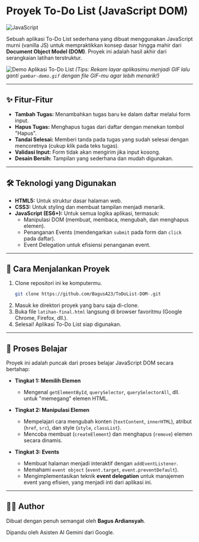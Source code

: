 # Proyek To-Do List (JavaScript DOM)

![JavaScript](https://img.shields.io/badge/JavaScript-ES6%2B-F7DF1E?style=for-the-badge&logo=javascript&logoColor=black)

Sebuah aplikasi To-Do List sederhana yang dibuat menggunakan JavaScript murni (vanilla JS) untuk mempraktikkan konsep dasar hingga mahir dari **Document Object Model (DOM)**. Proyek ini adalah hasil akhir dari serangkaian latihan terstruktur.

![Demo Aplikasi To-Do List](gambar-demo.gif)
*(Tips: Rekam layar aplikasimu menjadi GIF lalu ganti `gambar-demo.gif` dengan file GIF-mu agar lebih menarik!)*

---

## ✨ Fitur-Fitur

* **Tambah Tugas:** Menambahkan tugas baru ke dalam daftar melalui form input.
* **Hapus Tugas:** Menghapus tugas dari daftar dengan menekan tombol "Hapus".
* **Tandai Selesai:** Memberi tanda pada tugas yang sudah selesai dengan mencoretnya (cukup klik pada teks tugas).
* **Validasi Input:** Form tidak akan mengirim jika input kosong.
* **Desain Bersih:** Tampilan yang sederhana dan mudah digunakan.

---

## 🛠️ Teknologi yang Digunakan

* **HTML5:** Untuk struktur dasar halaman web.
* **CSS3:** Untuk styling dan membuat tampilan menjadi menarik.
* **JavaScript (ES6+):** Untuk semua logika aplikasi, termasuk:
    * Manipulasi DOM (membuat, membaca, mengubah, dan menghapus elemen).
    * Penanganan Events (mendengarkan `submit` pada form dan `click` pada daftar).
    * Event Delegation untuk efisiensi penanganan event.

---

## 🚀 Cara Menjalankan Proyek

1.  Clone repositori ini ke komputermu.
    ```bash
    git clone https://github.com/BagusA23/ToDoList-DOM-.git
    ```
2.  Masuk ke direktori proyek yang baru saja di-clone.
3.  Buka file `latihan-final.html` langsung di browser favoritmu (Google Chrome, Firefox, dll.).
4.  Selesai! Aplikasi To-Do List siap digunakan.

---

## 🧠 Proses Belajar

Proyek ini adalah puncak dari proses belajar JavaScript DOM secara bertahap:

* **Tingkat 1: Memilih Elemen**
    * Mengenal `getElementById`, `querySelector`, `querySelectorAll`, dll. untuk "memegang" elemen HTML.

* **Tingkat 2: Manipulasi Elemen**
    * Mempelajari cara mengubah konten (`textContent`, `innerHTML`), atribut (`href`, `src`), dan style (`style`, `classList`).
    * Mencoba membuat (`createElement`) dan menghapus (`remove`) elemen secara dinamis.

* **Tingkat 3: Events**
    * Membuat halaman menjadi interaktif dengan `addEventListener`.
    * Memahami `event object` (`event.target`, `event.preventDefault`).
    * Mengimplementasikan teknik **event delegation** untuk manajemen event yang efisien, yang menjadi inti dari aplikasi ini.

---

## 👨‍💻 Author

Dibuat dengan penuh semangat oleh **Bagus Ardiansyah**.

Dipandu oleh Asisten AI Gemini dari Google.
